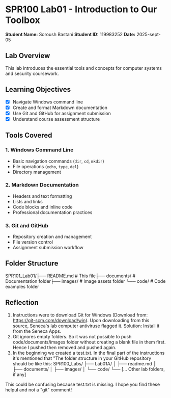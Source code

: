 # SPR100 Lab01 - Introduction to Our Toolbox
**Student Name:** Soroush Bastani
**Student ID:** 119983252
**Date:** 2025-sept-05
## Lab Overview
This lab introduces the essential tools and concepts for computer systems and security coursework.
## Learning Objectives
- [x] Navigate Windows command line
- [x] Create and format Markdown documentation
- [x] Use Git and GitHub for assignment submission
- [x] Understand course assessment structure
## Tools Covered
### 1. Windows Command Line
- Basic navigation commands (`dir`, `cd`, `mkdir`)
- File operations (`echo`, `type`, `del`)
- Directory management
### 2. Markdown Documentation
- Headers and text formatting
- Lists and links
- Code blocks and inline code
- Professional documentation practices
### 3. Git and GitHub
- Repository creation and management
- File version control
- Assignment submission workflow
## Folder Structure
SPR101_Lab01/├── README.md # This file├── documents/ # Documentation folder├── images/ # Image assets folder
└── code/ # Code examples folder
## Reflection
1. Instructions were to download Git for Windows (Download from: https://git-scm.com/download/win). Upon downloading from this source, Seneca's lab computer antiviruse flagged it. Solution: Install it from the Seneca Apps.
2. Git ignores empty folders. So it was not possible to push code/documents/images folder without creating a blank file in them first. Hence I pushed then removed and pushed again.
3. In the beginning we created a test.txt. In the final part of the instructions it's mentioned that "The folder structure in your GitHub repository should be like this:
SPR100_Labs/
├── Lab01A/
│ ├── readme.md
│ ├── documents/
│ ├── images/
│ └── code/
└── [... Other lab folders, if any]

This could be confusing because test.txt is missing. I hope you find these helpul and not a "git" comment!